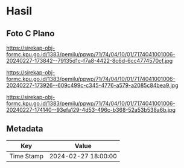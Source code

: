 # Hasil

## Foto C Plano

https://sirekap-obj-formc.kpu.go.id/1383/pemilu/ppwp/71/74/04/10/01/7174041001006-20240227-173842--79135d1c-f7a8-4422-8c6d-6cc4774570cf.jpg

https://sirekap-obj-formc.kpu.go.id/1383/pemilu/ppwp/71/74/04/10/01/7174041001006-20240227-173926--609c499c-c345-4776-a579-a2085c84bea9.jpg

https://sirekap-obj-formc.kpu.go.id/1383/pemilu/ppwp/71/74/04/10/01/7174041001006-20240227-174140--93efa129-4d53-496c-b368-52a53b538a6b.jpg


## Metadata

| Key        | Value               |
| ---------- | ------------------- |
| Time Stamp | 2024-02-27 18:00:00 |




